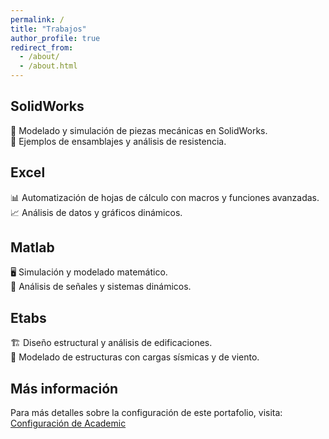```yaml
---
permalink: /
title: "Trabajos"
author_profile: true
redirect_from: 
  - /about/
  - /about.html
---
```


## SolidWorks  
🔹 Modelado y simulación de piezas mecánicas en SolidWorks.  
🔹 Ejemplos de ensamblajes y análisis de resistencia.  

## Excel  
📊 Automatización de hojas de cálculo con macros y funciones avanzadas.  
📈 Análisis de datos y gráficos dinámicos.  

## Matlab  
🖥️ Simulación y modelado matemático.  
🔬 Análisis de señales y sistemas dinámicos.  

## Etabs  
🏗️ Diseño estructural y análisis de edificaciones.  
📐 Modelado de estructuras con cargas sísmicas y de viento.  

## Más información  
Para más detalles sobre la configuración de este portafolio, visita:  
[Configuración de Academic](#)  
